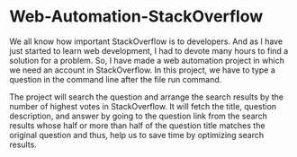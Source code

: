 # Web-Automation-StackOverflow

We all know how important StackOverflow is to developers. And as I have just started to learn web development, I had to devote many hours to find a solution for a problem. So, I have made a web automation project in which we need an account in StackOverflow.
In this project, we have to type a question in the command line after the file run command. 

The project will search the question and arrange the search results by the number of highest votes in StackOverflow.
It will fetch the title, question description, and answer by going to the question link from the search results whose half or more than half of the question title matches the original question and thus, help us to save time by optimizing search results.
